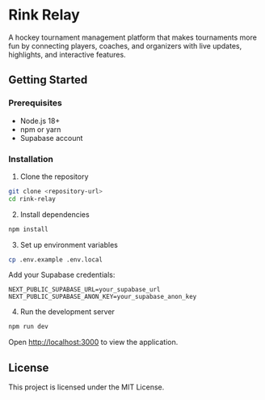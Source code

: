 # Rink Relay

A hockey tournament management platform that makes tournaments more fun by connecting players, coaches, and organizers with live updates, highlights, and interactive features.

## Getting Started

### Prerequisites
- Node.js 18+
- npm or yarn
- Supabase account

### Installation

1. Clone the repository
```bash
git clone <repository-url>
cd rink-relay
```

2. Install dependencies
```bash
npm install
```

3. Set up environment variables
```bash
cp .env.example .env.local
```

Add your Supabase credentials:
```env
NEXT_PUBLIC_SUPABASE_URL=your_supabase_url
NEXT_PUBLIC_SUPABASE_ANON_KEY=your_supabase_anon_key
```

4. Run the development server
```bash
npm run dev
```

Open [http://localhost:3000](http://localhost:3000) to view the application.

## License

This project is licensed under the MIT License.
